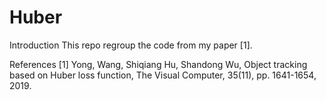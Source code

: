 # Huber

Introduction
This repo regroup the code from my paper [1].

References
[1] Yong, Wang, Shiqiang Hu, Shandong Wu, Object tracking based on Huber loss function, The Visual Computer, 35(11), pp. 1641-1654, 2019.
